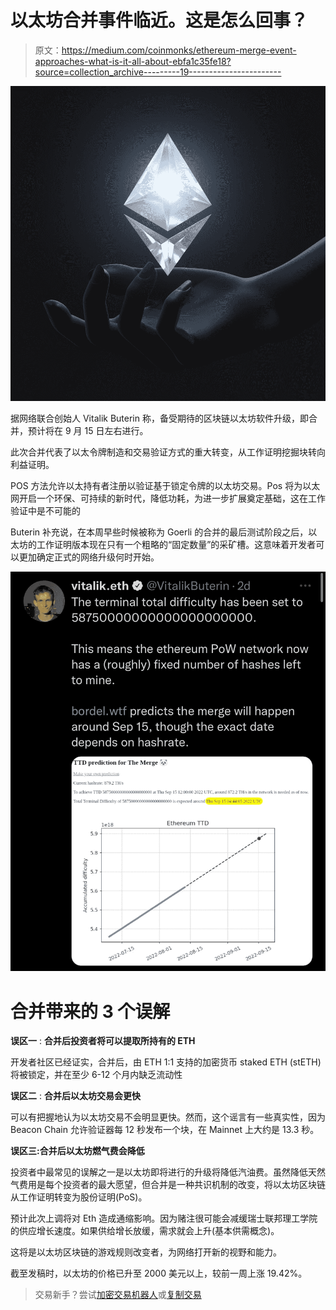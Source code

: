 # 以太坊合并事件临近。这是怎么回事？

> 原文：<https://medium.com/coinmonks/ethereum-merge-event-approaches-what-is-it-all-about-ebfa1c35fe18?source=collection_archive---------19----------------------->

![](img/f432edb3f2f7b50300051814b4bcb288.png)

据网络联合创始人 Vitalik Buterin 称，备受期待的区块链以太坊软件升级，即合并，预计将在 9 月 15 日左右进行。

此次合并代表了以太令牌制造和交易验证方式的重大转变，从工作证明挖掘块转向利益证明。

POS 方法允许以太持有者注册以验证基于锁定令牌的以太坊交易。Pos 将为以太网开启一个环保、可持续的新时代，降低功耗，为进一步扩展奠定基础，这在工作验证中是不可能的

Buterin 补充说，在本周早些时候被称为 Goerli 的合并的最后测试阶段之后，以太坊的工作证明版本现在只有一个粗略的“固定数量”的采矿槽。这意味着开发者可以更加确定正式的网络升级何时开始。

![](img/a65400a53743646fb2b34388648d8042.png)

# **合并带来的 3 个误解**

**误区一** : **合并后投资者将可以提取所持有的 ETH**

开发者社区已经证实，合并后，由 ETH 1:1 支持的加密货币 staked ETH (stETH)将被锁定，并在至少 6-12 个月内缺乏流动性

**误区二** : **合并后以太坊交易会更快**

可以有把握地认为以太坊交易不会明显更快。然而，这个谣言有一些真实性，因为 Beacon Chain 允许验证器每 12 秒发布一个块，在 Mainnet 上大约是 13.3 秒。

**误区三:合并后以太坊燃气费会降低**

投资者中最常见的误解之一是以太坊即将进行的升级将降低汽油费。虽然降低天然气费用是每个投资者的最大愿望，但合并是一种共识机制的改变，将以太坊区块链从工作证明转变为股份证明(PoS)。

预计此次上调将对 Eth 造成通缩影响。因为赌注很可能会减缓瑞士联邦理工学院的供应增长速度。如果供给增长放缓，需求就会上升(基本供需概念)。

这将是以太坊区块链的游戏规则改变者，为网络打开新的视野和能力。

截至发稿时，以太坊的价格已升至 2000 美元以上，较前一周上涨 19.42%。

> 交易新手？尝试[加密交易机器人](/coinmonks/crypto-trading-bot-c2ffce8acb2a)或[复制交易](/coinmonks/top-10-crypto-copy-trading-platforms-for-beginners-d0c37c7d698c)